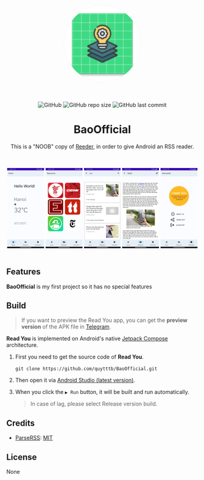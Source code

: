 <div align="center">
    <img width="200" height="200" style="display: block; border: 1px solid #f5f5f5; border-radius: 9999px;" src="./app/src/main/res/mipmap-xxxhdpi/ic_launcher.png">
</div>

<br>
<br>
<br>

<div align="center">
    <img alt="GitHub" src="https://img.shields.io/github/license/quytttb/BaoOfficial?color=c3e7ff&style=flat-square">
    <img alt="GitHub repo size" src="https://img.shields.io/github/repo-size/quytttb/BaoOfficial?color=c3e7ff&style=flat-square">
    <img alt="GitHub last commit" src="https://img.shields.io/github/last-commit/quytttb/BaoOfficial?color=c3e7ff&style=flat-square">
</div>

<div align="center">
    <h1>BaoOfficial</h1>
    <p>This is a "NOOB" copy of  <a href="https://reederapp.com/">Reeder</a>, in order to give Android an RSS reader.</p>
    <br/>
    <br/>
    <img src="./app/src/main/res/screenshots/home.png" width="19.2%" alt="home" />
    <img src="./app/src/main/res/screenshots/resources.png" width="19.2%" alt="resources" />
    <img src="./app/src/main/res/screenshots/list.png" width="19.2%" alt="list" />
    <img src="./app/src/main/res/screenshots/detail.png" width="19.2%" alt="detail" />
    <img src="./app/src/main/res/screenshots/information.png" width="19.2%" alt="information" />
    <br/>
    <br/>
</div>

## Features

**BaoOfficial** is my first project so it has no special features


## Build

> If you want to preview the Read You app, you can get the **preview version** of the APK file in [Telegram](https://t.me/ReadYouApp).

**Read You** is implemented on Android's native [Jetpack Compose](https://developer.android.com/jetpack/compose) architecture.

1. First you need to get the source code of **Read You**.

    ```shell
    git clone https://github.com/quytttb/BaoOfficial.git
    ```

2. Then open it via [Android Studio (latest version)](https://developer.android.com/studio).

3. When you click the `▶ Run` button, it will be built and run automatically.

    > In case of lag, please select Release version build.

## Credits

-   [ParseRSS](https://github.com/muhrifqii/ParseRSS): [MIT](https://github.com/muhrifqii/ParseRSS/blob/master/LICENSE)

## License

None
